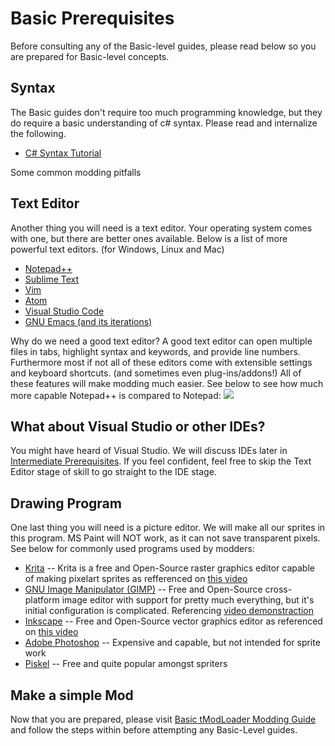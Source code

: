 # Basic Prerequisites
Before consulting any of the Basic-level guides, please read below so you are prepared for Basic-level concepts. 

## Syntax
The Basic guides don't require too much programming knowledge, but they do require a basic understanding of c# syntax. Please read and internalize the following.
* [C# Syntax Tutorial](https://www.tutorialspoint.com/csharp/csharp_basic_syntax.htm)

Some common modding pitfalls

## Text Editor
Another thing you will need is a text editor. Your operating system comes with one, but there are better ones available. Below is a list of more powerful text editors. (for Windows, Linux and Mac)
* [Notepad++](https://notepad-plus-plus.org/)
* [Sublime Text](https://www.sublimetext.com/)
* [Vim](http://www.vim.org/)
* [Atom](https://atom.io/)
* [Visual Studio Code](https://code.visualstudio.com/)
* [GNU Emacs (and its iterations)](https://www.gnu.org/software/emacs/)

Why do we need a good text editor? A good text editor can open multiple files in tabs, highlight syntax and keywords, and provide line numbers. Furthermore most if not all of these editors come with extensible settings and keyboard shortcuts. (and sometimes even plug-ins/addons!) All of these features will make modding much easier. See below to see how much more capable Notepad++ is compared to Notepad:
![](http://i.imgur.com/sViDiZ2.png)

## What about Visual Studio or other IDEs?
You might have heard of Visual Studio. We will discuss IDEs later in [Intermediate Prerequisites](https://github.com/tModLoader/tModLoader/wiki/Intermediate-Prerequisites). If you feel confident, feel free to skip the Text Editor stage of skill to go straight to the IDE stage.

## Drawing Program
One last thing you will need is a picture editor. We will make all our sprites in this program. MS Paint will NOT work, as it can not save transparent pixels. See below for commonly used programs used by modders:
* [Krita](https://krita.org/en/) -- Krita is a free and Open-Source raster graphics editor capable of making pixelart sprites as refferenced on [this video](https://youtu.be/OmnpKQITm3I)
* [GNU Image Manipulator (GIMP)](https://www.gimp.org/) -- Free and Open-Source cross-platform image editor with support for pretty much everything, but it's initial configuration is complicated. Referencing [video demonstraction](https://youtu.be/s8HDwkXq6jk?t=65)
* [Inkscape](https://inkscape.org/) -- Free and Open-Source vector graphics editor as referenced on [this video](https://www.youtube.com/watch?v=Se7WVuyIEnU)
* [Adobe Photoshop](www.adobe.com/products/photoshop.html) -- Expensive and capable, but not intended for sprite work
* [Piskel](http://www.piskelapp.com/) -- Free and quite popular amongst spriters

## Make a simple Mod
Now that you are prepared, please visit [Basic tModLoader Modding Guide](https://github.com/tModLoader/tModLoader/wiki/Basic-tModLoader-Modding-Guide) and follow the steps within before attempting any Basic-Level guides.